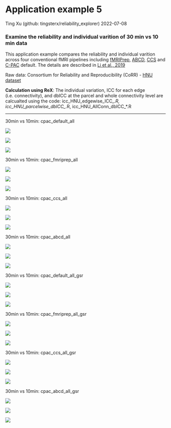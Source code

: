 Application example 5
================
Ting Xu (github: tingsterx/reliability_explorer)
2022-07-08

### Examine the reliability and individual varition of 30 min vs 10 min data

This application example compares the reliability and individual
varition across four conventional fMRI pipelines including
[fMRIPrep](https://fmriprep.org/en/stable/),
[ABCD](https://www.biorxiv.org/content/10.1101/2021.07.09.451638v1),
[CCS](https://www.sciencedirect.com/science/article/abs/pii/S2095927316305394)
and [C-PAC](https://fcp-indi.github.io/docs/latest/user/index) default.
The details are described in [Li et al.,
2019](https://www.biorxiv.org/content/10.1101/2021.12.01.470790v1)

Raw data: Consortium for Reliability and Reproducibility (CoRR) - [HNU
dataset](http://fcon_1000.projects.nitrc.org/indi/CoRR/html/hnu_1.html)

**Calculation using ReX**: The individual variation, ICC for each edge
(i.e. connectivity), and dbICC at the parcel and whole connectivity
level are calcualted using the code: icc_HNU_edgewise_ICC\_*.R,
icc_HNU_parcelwise_dbICC\_*.R, icc_HNU_AllConn_dbICC\_\*.R

----

30min vs 10min: cpac_default_all

![](Application3-5/results_cpac_HNU/ROI_Schaefer200/rex_icc_plotN/cpac_default_all_10min_30min.png)

![](Application3-5/results_cpac_HNU/ROI_Schaefer200/rex_icc_comp/30min-10min_cpac_default_all_ReX_CompareICC_ChangeOfVariation_Raw.png)

![](Application3-5/results_cpac_HNU/ROI_Schaefer200/rex_icc_comp/30min-10min_cpac_default_all_ReX_CompareICC_ChangeOfVariation_Normalized_GradientFlow.png)

30min vs 10min: cpac_fmriprep_all

![](Application3-5/results_cpac_HNU/ROI_Schaefer200/rex_icc_plotN/cpac_fmriprep_all_10min_30min.png)

![](Application3-5/results_cpac_HNU/ROI_Schaefer200/rex_icc_comp/30min-10min_cpac_fmriprep_all_ReX_CompareICC_ChangeOfVariation_Raw.png)

![](Application3-5/results_cpac_HNU/ROI_Schaefer200/rex_icc_comp/30min-10min_cpac_fmriprep_all_ReX_CompareICC_ChangeOfVariation_Normalized_GradientFlow.png)

30min vs 10min: cpac_ccs_all

![](Application3-5/results_cpac_HNU/ROI_Schaefer200/rex_icc_plotN/cpac_ccs_all_10min_30min.png)

![](Application3-5/results_cpac_HNU/ROI_Schaefer200/rex_icc_comp/30min-10min_cpac_ccs_all_ReX_CompareICC_ChangeOfVariation_Raw.png)

![](Application3-5/results_cpac_HNU/ROI_Schaefer200/rex_icc_comp/30min-10min_cpac_ccs_all_ReX_CompareICC_ChangeOfVariation_Normalized_GradientFlow.png)

30min vs 10min: cpac_abcd_all

![](Application3-5/results_cpac_HNU/ROI_Schaefer200/rex_icc_plotN/cpac_abcd_all_10min_30min.png)

![](Application3-5/results_cpac_HNU/ROI_Schaefer200/rex_icc_comp/30min-10min_cpac_abcd_all_ReX_CompareICC_ChangeOfVariation_Raw.png)

![](Application3-5/results_cpac_HNU/ROI_Schaefer200/rex_icc_comp/30min-10min_cpac_abcd_all_ReX_CompareICC_ChangeOfVariation_Normalized_GradientFlow.png)

30min vs 10min: cpac_default_all_gsr

![](Application3-5/results_cpac_HNU/ROI_Schaefer200/rex_icc_plotN/cpac_default_all_gsr_10min_30min.png)

![](Application3-5/results_cpac_HNU/ROI_Schaefer200/rex_icc_comp/30min-10min_cpac_default_all_gsr_ReX_CompareICC_ChangeOfVariation_Raw.png)

![](Application3-5/results_cpac_HNU/ROI_Schaefer200/rex_icc_comp/30min-10min_cpac_default_all_gsr_ReX_CompareICC_ChangeOfVariation_Normalized_GradientFlow.png)

30min vs 10min: cpac_fmriprep_all_gsr

![](Application3-5/results_cpac_HNU/ROI_Schaefer200/rex_icc_plotN/cpac_fmriprep_all_gsr_10min_30min.png)

![](Application3-5/results_cpac_HNU/ROI_Schaefer200/rex_icc_comp/30min-10min_cpac_fmriprep_all_gsr_ReX_CompareICC_ChangeOfVariation_Raw.png)

![](Application3-5/results_cpac_HNU/ROI_Schaefer200/rex_icc_comp/30min-10min_cpac_fmriprep_all_gsr_ReX_CompareICC_ChangeOfVariation_Normalized_GradientFlow.png)

30min vs 10min: cpac_ccs_all_gsr

![](Application3-5/results_cpac_HNU/ROI_Schaefer200/rex_icc_plotN/cpac_ccs_all_gsr_10min_30min.png)

![](Application3-5/results_cpac_HNU/ROI_Schaefer200/rex_icc_comp/30min-10min_cpac_ccs_all_gsr_ReX_CompareICC_ChangeOfVariation_Raw.png)

![](Application3-5/results_cpac_HNU/ROI_Schaefer200/rex_icc_comp/30min-10min_cpac_ccs_all_gsr_ReX_CompareICC_ChangeOfVariation_Normalized_GradientFlow.png)

30min vs 10min: cpac_abcd_all_gsr

![](Application3-5/results_cpac_HNU/ROI_Schaefer200/rex_icc_plotN/cpac_abcd_all_gsr_10min_30min.png)

![](Application3-5/results_cpac_HNU/ROI_Schaefer200/rex_icc_comp/30min-10min_cpac_abcd_all_gsr_ReX_CompareICC_ChangeOfVariation_Raw.png)

![](Application3-5/results_cpac_HNU/ROI_Schaefer200/rex_icc_comp/30min-10min_cpac_abcd_all_gsr_ReX_CompareICC_ChangeOfVariation_Normalized_GradientFlow.png)
